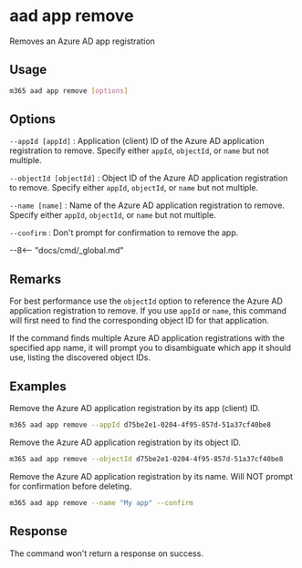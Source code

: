 # aad app remove

Removes an Azure AD app registration

## Usage

```sh
m365 aad app remove [options]
```

## Options

`--appId [appId]`
: Application (client) ID of the Azure AD application registration to remove. Specify either `appId`, `objectId`, or `name` but not multiple.

`--objectId [objectId]`
: Object ID of the Azure AD application registration to remove. Specify either `appId`, `objectId`, or `name` but not multiple.

`--name [name]`
: Name of the Azure AD application registration to remove. Specify either `appId`, `objectId`, or `name` but not multiple.

`--confirm`
: Don't prompt for confirmation to remove the app.

--8<-- "docs/cmd/_global.md"

## Remarks

For best performance use the `objectId` option to reference the Azure AD application registration to remove. If you use `appId` or `name`, this command will first need to find the corresponding object ID for that application.

If the command finds multiple Azure AD application registrations with the specified app name, it will prompt you to disambiguate which app it should use, listing the discovered object IDs.

## Examples

Remove the Azure AD application registration by its app (client) ID.

```sh
m365 aad app remove --appId d75be2e1-0204-4f95-857d-51a37cf40be8
```

Remove the Azure AD application registration by its object ID.

```sh
m365 aad app remove --objectId d75be2e1-0204-4f95-857d-51a37cf40be8
```

Remove the Azure AD application registration by its name. Will NOT prompt for confirmation before deleting.

```sh
m365 aad app remove --name "My app" --confirm
```

## Response

The command won't return a response on success.
